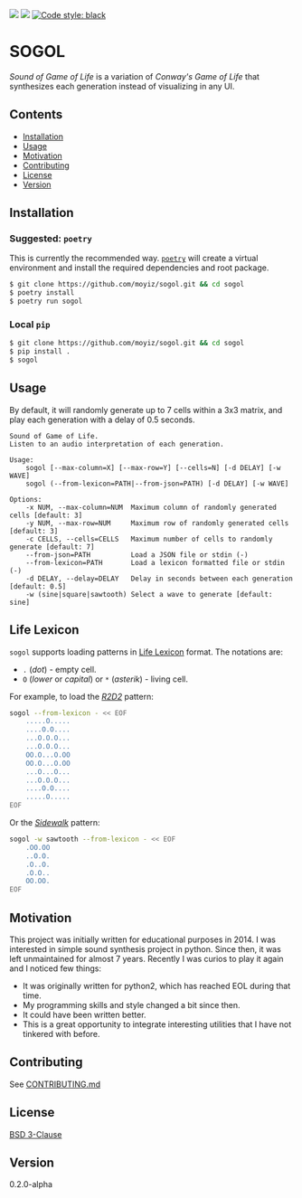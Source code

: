 ![](https://github.com/moyiz/sogol/actions/workflows/test.yml/badge.svg)
![](https://github.com/moyiz/sogol/actions/workflows/lint.yml/badge.svg)
[![Code style: black](https://img.shields.io/badge/code%20style-black-000000.svg)](https://github.com/psf/black) 

# SOGOL
_Sound of Game of Life_ is a variation of _Conway's Game of Life_ that synthesizes each generation instead of visualizing in any UI.

## Contents
- [Installation](#installation)
- [Usage](#usage)
- [Motivation](#motivation)
- [Contributing](#contributing)
- [License](#license)
- [Version](#version)

## Installation

### Suggested: `poetry`
This is currently the recommended way. [`poetry`](https://github.com/python-poetry/poetry) will create a virtual environment and install the required dependencies and root package.
```sh
$ git clone https://github.com/moyiz/sogol.git && cd sogol
$ poetry install
$ poetry run sogol
```

### Local `pip`
```sh
$ git clone https://github.com/moyiz/sogol.git && cd sogol
$ pip install .
$ sogol
```

## Usage
By default, it will randomly generate up to 7 cells within a 3x3 matrix, and play each generation with a delay of 0.5 seconds. 
```
Sound of Game of Life.
Listen to an audio interpretation of each generation.

Usage:
    sogol [--max-column=X] [--max-row=Y] [--cells=N] [-d DELAY] [-w WAVE]
    sogol (--from-lexicon=PATH|--from-json=PATH) [-d DELAY] [-w WAVE]

Options:
    -x NUM, --max-column=NUM  Maximum column of randomly generated cells [default: 3]
    -y NUM, --max-row=NUM     Maximum row of randomly generated cells [default: 3]
    -c CELLS, --cells=CELLS   Maximum number of cells to randomly generate [default: 7]
    --from-json=PATH          Load a JSON file or stdin (-)
    --from-lexicon=PATH       Load a lexicon formatted file or stdin (-)
    -d DELAY, --delay=DELAY   Delay in seconds between each generation [default: 0.5]
    -w (sine|square|sawtooth) Select a wave to generate [default: sine]
```

## Life Lexicon
`sogol` supports loading patterns in [Life Lexicon](https://conwaylife.com/ref/lexicon/lex.htm) format. The notations are:
*  `.` (_dot_) - empty cell.
* `O` (_lower_ or _capital_) or `*` (_asterik_) - living cell.

For example, to load the [_R2D2_](https://conwaylife.com/ref/lexicon/lex_r.htm) pattern:
```bash
sogol --from-lexicon - << EOF
	.....O.....
	....O.O....
	...O.O.O...
	...O.O.O...
	OO.O...O.OO
	OO.O...O.OO
	...O...O...
	...O.O.O...
	....O.O....
	.....O.....
EOF
```

Or the [_Sidewalk_](https://conwaylife.com/ref/lexicon/lex_s.htm) pattern:
```bash
sogol -w sawtooth --from-lexicon - << EOF
	.OO.OO
	..O.O.
	.O..O.
	.O.O..
	OO.OO.
EOF
```

## Motivation
This project was initially written for educational purposes in 2014. I was interested in simple sound synthesis project in python. Since then, it was left unmaintained for almost 7 years. Recently I was curios to play it again and I noticed few things:
* It was originally written for python2, which has reached EOL during that time.
* My programming skills and style changed a bit since then.
* It could have been written better.
* This is a great opportunity to integrate interesting utilities that I have not tinkered with before.

## Contributing
See [CONTRIBUTING.md](https://github.com/moyiz/sogol/blob/master/CONTRIBUTING.md)

## License
[BSD 3-Clause](https://github.com/moyiz/sogol/blob/master/LICENSE)

## Version
0.2.0-alpha
